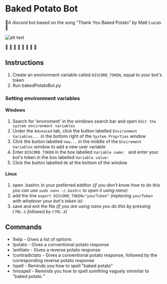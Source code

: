 # Baked Potato Bot
 :potato:A discord bot based on the song "Thank You Baked Potato" by Matt Lucas:potato:
 
 ![alt text](https://lh3.googleusercontent.com/bKLaKjGWuOxoEsohZ-HZUgfMxG0axit4TsTKFMvTW3PaYdINUPsZkHFaubE43JirdgqYumumIQ=w200-h300)

:potato: :potato: :potato: :potato: :potato: :potato: :potato: :potato: 

## Instructions
1. Create an environment variable called `DISCORD_TOKEN`, equal to your bot's token
2. Run bakedPotatoBot.py

### Setting environment variables

#### Windows
1. Search for 'enviroment' in the windows search bar and open `Edit the system environment variables`
2. Under the `Advnaced` tab, click the button labelled `Environment Variables...` in the bottom right of the `System Proprties` window 
3. Click the button labelled `new...` in the middle of the `Enviroment Variables` window to add a new user variable
4. Enter `DISCORD_TOKEN` in the box labelled `Variable name: ` and enter your bot's token in the box labelled `Variable value: `
5. Click the button labelled `OK` at the bottom of the window

#### Linux
1. open .bashrc in your preferred edditor *(if you don't know how to do this you can use `sudo nano ~/.bashrc` to open it using nano)*
2. add the line ```export DISCORD_TOKEN="yourToken"``` *(replacing `yourToken` with whatever your bot's token is)*
3. save and exit the file *(if you are using nano you do this by pressing `CTRL-S` followed by `CTRL-X`)*

## Commands
* !help - Gives a list of options
* !potato - Gives a conventional potato response
* !antitato - Gives a reverse potato response
* !contradictato - Gives a conventional potato response, followed by the corresponding reverse potato response
* !spell - Reminds you how to spell "baked potato" 
* !misspell - Reminds you how to spell somthing vaguely simmilar to "baked potato "
